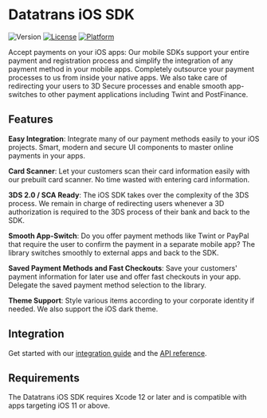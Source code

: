 # **Datatrans iOS SDK**
![Version](https://img.shields.io/badge/Version-2.1.0-5B728F)
[![License](https://img.shields.io/badge/License-Datatrans-lightgrey)](https://raw.githubusercontent.com/datatrans/ios-sdk/master/LICENSE)
[![Platform](https://img.shields.io/badge/platform-ios-0BAF73)](https://github.com/datatrans/ios-sdk)

Accept payments on your iOS apps: Our mobile SDKs support your entire payment and registration process and simplify the integration of any payment method in your mobile apps. Completely outsource your payment processes to us from inside your native apps. We also take care of redirecting your users to 3D Secure processes and enable smooth app-switches to other payment applications including Twint and PostFinance.

## **Features**
**Easy Integration**: Integrate many of our payment methods easily to your iOS projects. Smart, modern and secure UI components to master online payments in your apps.

**Card Scanner**: Let your customers scan their card information easily with our prebuilt card scanner. No time wasted with entering card information.

**3DS 2.0 / SCA Ready**: The iOS SDK takes over the complexity of the 3DS process. We remain in charge of redirecting users whenever a 3D authorization is required to the 3DS process of their bank and back to the SDK.

**Smooth App-Switch**: Do you offer payment methods like Twint or PayPal that require the user to confirm the payment in a separate mobile app? The library switches smoothly to external apps and back to the SDK.

**Saved Payment Methods and Fast Checkouts**: Save your customers' payment information for later use and offer fast checkouts in your app. Delegate the saved payment method selection to the library.

**Theme Support**: Style various items according to your corporate identity if needed. We also support the iOS dark theme.

## **Integration**
Get started with our [integration guide](https://docs.datatrans.ch/docs/mobile-sdk-2) and the [API reference](https://datatrans.github.io/ios-sdk/).

## **Requirements**
The Datatrans iOS SDK requires Xcode 12 or later and is compatible with apps targeting iOS 11 or above.
